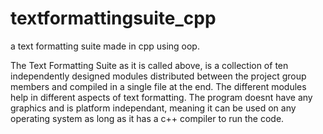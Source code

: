 # textformattingsuite_cpp
a text formatting suite made in cpp using oop.

The Text Formatting Suite as it is called above, is a collection of ten independently designed modules distributed between the project group members and compiled in a single file at the end. The different modules help in different aspects of text formatting.
The program doesnt have any graphics and is platform independant, meaning it can be used on any operating system as long as it has a c++ compiler to run the code.
